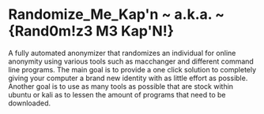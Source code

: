 # Randomize_Me_Kap'n ~ a.k.a. ~ {Rand0m!z3 M3 Kap'N!}
A fully automated anonymizer that randomizes an individual for online anonymity using various tools such as macchanger and different command line programs.
The main goal is to provide a one click solution to completely giving your computer a brand new identity with as little effort as possible.
Another goal is to use as many tools as possible that are stock within ubuntu or kali as to lessen the amount of programs that need to be downloaded.
